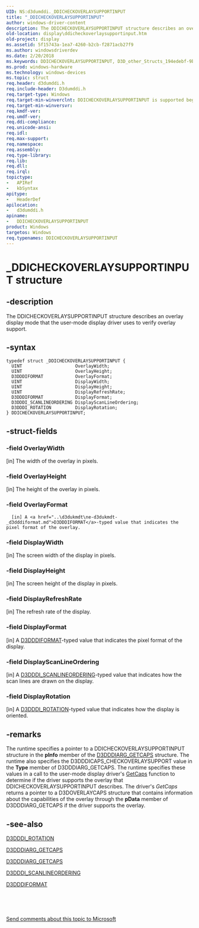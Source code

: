 ```yaml
---
UID: NS:d3dumddi._DDICHECKOVERLAYSUPPORTINPUT
title: "_DDICHECKOVERLAYSUPPORTINPUT"
author: windows-driver-content
description: The DDICHECKOVERLAYSUPPORTINPUT structure describes an overlay display mode that the user-mode display driver uses to verify overlay support.
old-location: display\ddicheckoverlaysupportinput.htm
old-project: display
ms.assetid: 5f15743a-1ea7-4260-b2cb-f2871acb27f9
ms.author: windowsdriverdev
ms.date: 2/20/2018
ms.keywords: DDICHECKOVERLAYSUPPORTINPUT, D3D_other_Structs_194edebf-9bbd-465b-a731-ad3e10f6e809.xml, DDICHECKOVERLAYSUPPORTINPUT structure [Display Devices], display.ddicheckoverlaysupportinput, d3dumddi/DDICHECKOVERLAYSUPPORTINPUT, _DDICHECKOVERLAYSUPPORTINPUT
ms.prod: windows-hardware
ms.technology: windows-devices
ms.topic: struct
req.header: d3dumddi.h
req.include-header: D3dumddi.h
req.target-type: Windows
req.target-min-winverclnt: DDICHECKOVERLAYSUPPORTINPUT is supported beginning with the Windows 7 operating system.
req.target-min-winversvr: 
req.kmdf-ver: 
req.umdf-ver: 
req.ddi-compliance: 
req.unicode-ansi: 
req.idl: 
req.max-support: 
req.namespace: 
req.assembly: 
req.type-library: 
req.lib: 
req.dll: 
req.irql: 
topictype:
-	APIRef
-	kbSyntax
apitype:
-	HeaderDef
apilocation:
-	d3dumddi.h
apiname:
-	DDICHECKOVERLAYSUPPORTINPUT
product: Windows
targetos: Windows
req.typenames: DDICHECKOVERLAYSUPPORTINPUT
---
```


# _DDICHECKOVERLAYSUPPORTINPUT structure


## -description


The DDICHECKOVERLAYSUPPORTINPUT structure describes an overlay display mode that the user-mode display driver uses to verify overlay support. 


## -syntax


````
typedef struct _DDICHECKOVERLAYSUPPORTINPUT {
  UINT                    OverlayWidth;
  UINT                    OverlayHeight;
  D3DDDIFORMAT            OverlayFormat;
  UINT                    DisplayWidth;
  UINT                    DisplayHeight;
  UINT                    DisplayRefreshRate;
  D3DDDIFORMAT            DisplayFormat;
  D3DDDI_SCANLINEORDERING DisplayScanLineOrdering;
  D3DDDI_ROTATION         DisplayRotation;
} DDICHECKOVERLAYSUPPORTINPUT;
````


## -struct-fields




### -field OverlayWidth

[in] The width of the overlay in pixels. 


### -field OverlayHeight

[in] The height of the overlay in pixels. 


### -field OverlayFormat


      [in] A <a href="..\d3dukmdt\ne-d3dukmdt-_d3dddiformat.md">D3DDDIFORMAT</a>-typed value that indicates the pixel format of the overlay. 
     


### -field DisplayWidth

[in] The screen width of the display in pixels. 


### -field DisplayHeight

[in] The screen height of the display in pixels. 


### -field DisplayRefreshRate

[in] The refresh rate of the display. 


### -field DisplayFormat

[in] A <a href="..\d3dukmdt\ne-d3dukmdt-_d3dddiformat.md">D3DDDIFORMAT</a>-typed value that indicates the pixel format of the display. 


### -field DisplayScanLineOrdering

[in] A <a href="..\d3dukmdt\ne-d3dukmdt-d3dddi_scanlineordering.md">D3DDDI_SCANLINEORDERING</a>-typed value that indicates how the scan lines are drawn on the display. 


### -field DisplayRotation

[in] A <a href="..\d3dukmdt\ne-d3dukmdt-_d3dddi_rotation.md">D3DDDI_ROTATION</a>-typed value that indicates how the display is oriented. 


## -remarks



The runtime specifies a pointer to a DDICHECKOVERLAYSUPPORTINPUT structure in the <b>pInfo</b> member of the <a href="..\d3dumddi\ns-d3dumddi-_d3dddiarg_getcaps.md">D3DDDIARG_GETCAPS</a> structure. The runtime also specifies the D3DDDICAPS_CHECKOVERLAYSUPPORT value in the <b>Type</b> member of D3DDDIARG_GETCAPS. The runtime specifies these values in a call to the user-mode display driver's <a href="..\d3dumddi\nc-d3dumddi-pfnd3dddi_getcaps.md">GetCaps</a> function to determine if the driver supports the overlay that DDICHECKOVERLAYSUPPORTINPUT describes. The driver's <i>GetCaps</i> returns a pointer to a D3DOVERLAYCAPS structure that contains information about the capabilities of the overlay through the <b>pData</b> member of D3DDDIARG_GETCAPS if the driver supports the overlay.




## -see-also

<a href="..\d3dukmdt\ne-d3dukmdt-_d3dddi_rotation.md">D3DDDI_ROTATION</a>



<a href="..\d3dumddi\ns-d3dumddi-_d3dddiarg_getcaps.md">D3DDDIARG_GETCAPS</a>



<a href="..\d3dumddi\ns-d3dumddi-_d3dddiarg_getcaps.md">D3DDDIARG_GETCAPS</a>



<a href="..\d3dukmdt\ne-d3dukmdt-d3dddi_scanlineordering.md">D3DDDI_SCANLINEORDERING</a>



<a href="..\d3dukmdt\ne-d3dukmdt-_d3dddiformat.md">D3DDDIFORMAT</a>



 

 

<a href="mailto:wsddocfb@microsoft.com?subject=Documentation%20feedback [display\display]:%20DDICHECKOVERLAYSUPPORTINPUT structure%20 RELEASE:%20(2/20/2018)&amp;body=%0A%0APRIVACY STATEMENT%0A%0AWe use your feedback to improve the documentation. We don't use your email address for any other purpose, and we'll remove your email address from our system after the issue that you're reporting is fixed. While we're working to fix this issue, we might send you an email message to ask for more info. Later, we might also send you an email message to let you know that we've addressed your feedback.%0A%0AFor more info about Microsoft's privacy policy, see http://privacy.microsoft.com/en-us/default.aspx." title="Send comments about this topic to Microsoft">Send comments about this topic to Microsoft</a>

